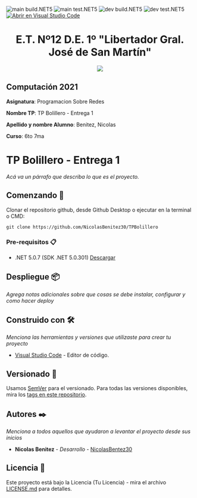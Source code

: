 <!-- Completa abajo cambiando ET12DE1Computacion a tu user|organización y template a tu repo, te recomiendo usar el Find & Replace de tu editor -->
![main build.NET5](https://github.com/NicolasBenitez30/TPBolillero/workflows/main-build.NET5/badge.svg?branch=main) ![main test.NET5](https://github.com/NicolasBenitez30/TPBolillero/workflows/main-test.NET5/badge.svg?branch=main)
![dev build.NET5](https://github.com/NicolasBenitez30/TPBolillero/workflows/dev-build.NET5/badge.svg?branch=dev) ![dev test.NET5](https://github.com/NicolasBenitez30/TPBolillero/workflows/dev-test.NET5/badge.svg?branch=dev)
[![Abrir en Visual Studio Code](https://open.vscode.dev/badges/open-in-vscode.svg)](https://open.vscode.dev/NicolasBenitez30/TPBolillero)
<!-- Borra este comentario y linea después haber cambiado arriba las ocurrencias de tu usuario/repo -->

<h1 align="center">E.T. Nº12 D.E. 1º "Libertador Gral. José de San Martín"</h1>
<p align="center">
  <img src="https://et12.edu.ar/imgs/et12.png">
</p>

## Computación 2021

**Asignatura**: Programacion Sobre Redes

**Nombre TP**: TP Bolillero - Entrega 1

**Apellido y nombre Alumno**: Benitez, Nicolas

**Curso**: 6to 7ma

# TP Bolillero - Entrega 1

_Acá va un párrafo que describa lo que es el proyecto._

## Comenzando 🚀

Clonar el repositorio github, desde Github Desktop o ejecutar en la terminal o CMD:

```
git clone https://github.com/NicolasBenitez30/TPBolillero
```

### Pre-requisitos 📋

- .NET 5.0.7 (SDK .NET 5.0.301) [Descargar](https://dotnet.microsoft.com/download/dotnet/5.0)

## Despliegue 📦

_Agrega notas adicionales sobre que cosas se debe instalar, configurar y como hacer deploy_

## Construido con 🛠️

_Menciona las herramientas y versiones que utilizaste para crear tu proyecto_

* [Visual Studio Code](https://code.visualstudio.com/#alt-downloads) - Editor de código.

## Versionado 📌

Usamos [SemVer](http://semver.org/) para el versionado. Para todas las versiones disponibles, mira los [tags en este repositorio](https://github.com/NicolasBenitez30/TPBolillero/tags).

## Autores ✒️

_Menciona a todos aquellos que ayudaron a levantar el proyecto desde sus inicios_

* **Nicolas Benitez** - *Desarrollo* - [NicolasBentez30](https://https://github.com/NicolasBenitez30)

## Licencia 📄

Este proyecto está bajo la Licencia (Tu Licencia) - mira el archivo [LICENSE.md](LICENSE.md) para detalles.